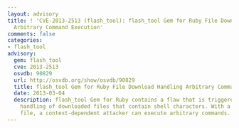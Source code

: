 ```yaml
---
layout: advisory
title: ! 'CVE-2013-2513 (flash_tool): flash_tool Gem for Ruby File Download Handling
  Arbitrary Command Execution'
comments: false
categories:
- flash_tool
advisory:
  gem: flash_tool
  cve: 2013-2513
  osvdb: 90829
  url: http://osvdb.org/show/osvdb/90829
  title: flash_tool Gem for Ruby File Download Handling Arbitrary Command Execution
  date: 2013-03-04
  description: flash_tool Gem for Ruby contains a flaw that is triggered during the
    handling of downloaded files that contain shell characters. With a specially crafted
    file, a context-dependent attacker can execute arbitrary commands.
---
```

